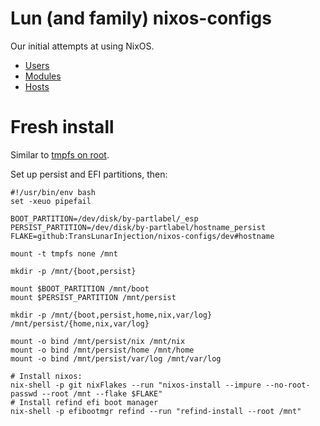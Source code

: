 # Lun (and family) nixos-configs

Our initial attempts at using NixOS.

- [Users](users/)
- [Modules](modules/)
- [Hosts](hosts/)

# Fresh install

Similar to [tmpfs on root](https://elis.nu/blog/2020/05/nixos-tmpfs-as-root/).

Set up persist and EFI partitions, then:

```
#!/usr/bin/env bash
set -xeuo pipefail

BOOT_PARTITION=/dev/disk/by-partlabel/_esp
PERSIST_PARTITION=/dev/disk/by-partlabel/hostname_persist
FLAKE=github:TransLunarInjection/nixos-configs/dev#hostname

mount -t tmpfs none /mnt

mkdir -p /mnt/{boot,persist}

mount $BOOT_PARTITION /mnt/boot
mount $PERSIST_PARTITION /mnt/persist

mkdir -p /mnt/{boot,persist,home,nix,var/log} /mnt/persist/{home,nix,var/log}

mount -o bind /mnt/persist/nix /mnt/nix
mount -o bind /mnt/persist/home /mnt/home
mount -o bind /mnt/persist/var/log /mnt/var/log

# Install nixos:
nix-shell -p git nixFlakes --run "nixos-install --impure --no-root-passwd --root /mnt --flake $FLAKE"
# Install refind efi boot manager
nix-shell -p efibootmgr refind --run "refind-install --root /mnt"
```
